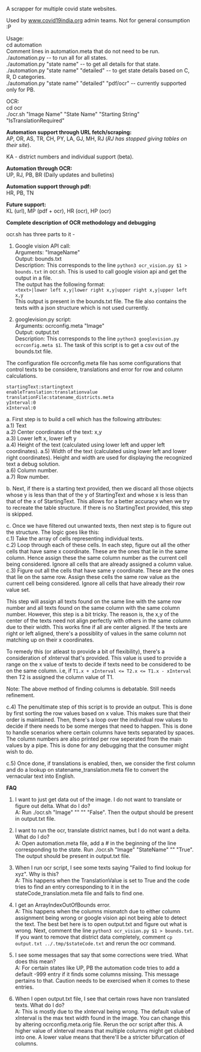 A scrapper for multiple covid state websites.

Used by www.covid19india.org admin teams. Not for general consumption :P

Usage:  
cd automation  
Comment lines in automation.meta that do not need to be run.    
  ./automation.py -- to run all for all states.  
  ./automation.py "state name" -- to get all details for that state.  
  ./automation.py "state name" "detailed" -- to get state details based on C, R, D categories.  
  ./automation.py "state name" "detailed" "pdf/ocr" -- currently supported only for PB.

OCR:  
  cd ocr  
  ./ocr.sh "Image Name" "State Name" "Starting String" "IsTranslationRequired"

**Automation support through URL fetch/scraping:**  
AP, OR, AS, TR, CH, PY, LA, GJ, MH, RJ (_RJ has stopped giving tables on their site_).

KA - district numbers and individual support (beta).

**Automation through OCR:**  
UP, RJ, PB, BR (Daily updates and bulletins)

**Automation support through pdf:**  
HR, PB, TN

**Future support:**  
KL (url), MP (pdf + ocr), HR (ocr), HP (ocr)

**Complete description of OCR methodology and debugging**

ocr.sh has three parts to it -

1. Google vision API call:  
Arguments: "ImageName"  
Output: bounds.txt  
Description: This corresponds to the line `python3 ocr_vision.py $1 > bounds.txt` in ocr.sh. This is used to call google vision api and get the output in a file.  
The output has the following format:  
`<text>|lower left x,y|lower right x,y|upper right x,y|upper left x,y`  
This output is present in the bounds.txt file. The file also contains the texts with a json structure which is not used currently.

2. googlevision.py script:  
Arguments: ocrconfig.meta "Image"  
Output: output.txt  
Description: This corresponds to the line `python3 googlevision.py ocrconfig.meta $1`. The task of this script is to get a csv out of the bounds.txt file.  

The configuration file ocrconfig.meta file has some configurations that control texts to be considere, translations and error for row and column calculations.

	startingText:startingtext  
	enableTranslation:translationvalue  
	translationFile:statename_districts.meta  
	yInterval:0  
	xInterval:0  


a. First step is to build a cell which has the following attributes:  
	a.1) Text  
	a.2) Center coordinates of the text: x,y  
	a.3) Lower left x, lower left y  
	a.4) Height of the text (calculated using lower left and upper left coordinates). 
	a.5) Width of the text (calculated using lower left and lower right coordinates). Height and width are used for displaying the recognized text a debug solution.   
	a.6) Column number.  
	a.7) Row number.  

b. Next, if there is a starting text provided, then we discard all those objects whose y is less than that of the y of StartingText and whose x is less than that of the x of StartingText. This allows for a better accuracy when we try to recreate the table structure. If there is no StartingText provided, this step is skipped.

c. Once we have filtered out unwanted texts, then next step is to figure out the structure. The logic goes like this:  
c.1) Take the array of cells representing individual texts.  
c.2) Loop through each of these cells. In each step, figure out all the other cells that have same x coordinate. These are the ones that lie in the same column. Hence assign these the same column number as the current cell being considered. Ignore all cells that are already assigned a column value.  
c.3) Figure out all the cells that have same y coordinate. These are the ones that lie on the same row. Assign these cells the same row value as the current cell being considered. Ignore all cells that have already their row value set.  

This step will assign all texts found on the same line with the same row number and all texts found on the same column with the same column number. However, this step is a bit tricky. The reason is, the x,y of the center of the texts need not align perfectly with others in the same column due to their width. This works fine if all are center aligned. If the texts are right or left aligned, there's a possiblity of values in the same column not matching up on their x coordinates.  

To remedy this (or atleast to provide a bit of flexibility), there's a consideration of xInterval that's provided. This value is used to provide a range on the x value of texts to decide if texts need to be considered to be on the same column. i.e, if `T1.x + xInterval <= T2.x <= T1.x - xInterval` then T2 is assigned the column value of T1.

Note: The above method of finding columns is debatable. Still needs refinement.

c.4) The penultimate step of this script is to provide an output. This is done by first sorting the row values based on x value. This makes sure that their order is maintained. Then, there's a loop over the individual row values to decide if there needs to be some merges that need to happen. This is done to handle scenarios where certain columns have texts separated by spaces. The column numbers are also printed per row seperated from the main values by a pipe. This is done for any debugging that the consumer might wish to do.

c.5) Once done, if translations is enabled, then, we consider the first column and do a lookup on statename_translation.meta file to convert the vernacular text into English.


**FAQ**

1. I want to just get data out of the image. I do not want to translate or figure out delta. What do I do?  
A: Run ./ocr.sh "Image" "" "" "False". Then the output should be present in output.txt file.

2. I want to run the ocr, translate district names, but I do not want a delta. What do I do?  
A: Open automation.meta file, add a # in the beginning of the line corresponding to the state. Run ./ocr.sh "Image" "StateName" "" "True". The output should be present in output.txt file.

3. When I run ocr script, I see some texts saying "Failed to find lookup for xyz". Why is this?  
A: This happens when the TranslationValue is set to True and the code tries to find an entry corresponding to it in the stateCode_translation.meta file and fails to find one.

4. I get an ArrayIndexOutOfBounds error.  
A: This happens when the columns mismatch due to either column assignment being wrong or google vision api not being able to detect the text. The best bet here is to open output.txt and figure out what is wrong. Next, comment the line `python3 ocr_vision.py $1 > bounds.txt`. If you want to remove that district data completely, comment `cp output.txt ../.tmp/$stateCode.txt` and rerun the ocr command.

5. I see some messages that say that some corrections were tried. What does this mean?  
A: For certain states like UP, PB the automation code tries to add a default -999 entry if it finds some columns missing. This message pertains to that. Caution needs to be exercised when it comes to these entries.

6. When I open output.txt file, I see that certain rows have non translated texts. What do I do?  
A: This is mostly due to the xInterval being wrong. The default value of xInterval is the max text width found in the image. You can change this by altering ocrconfig.meta.orig file. Rerun the ocr script after this. A higher value of xInterval means that multiple columns might get clubbed into one. A lower value means that there'll be a stricter bifurcation of columns. 
